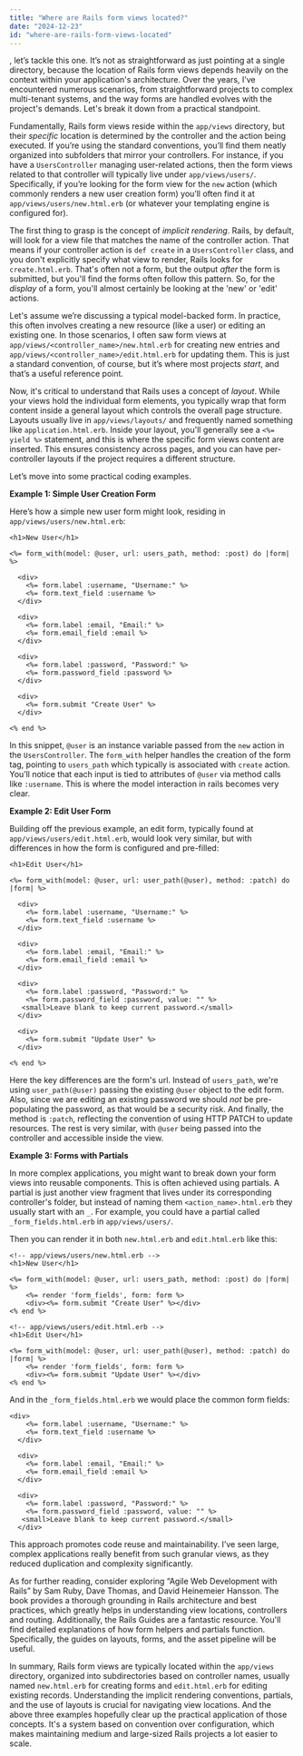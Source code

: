```yaml
---
title: "Where are Rails form views located?"
date: "2024-12-23"
id: "where-are-rails-form-views-located"
---
```


, let’s tackle this one. It’s not as straightforward as just pointing at a single directory, because the location of Rails form views depends heavily on the context within your application's architecture. Over the years, I’ve encountered numerous scenarios, from straightforward projects to complex multi-tenant systems, and the way forms are handled evolves with the project's demands. Let's break it down from a practical standpoint.

Fundamentally, Rails form views reside within the `app/views` directory, but their *specific* location is determined by the controller and the action being executed. If you’re using the standard conventions, you’ll find them neatly organized into subfolders that mirror your controllers. For instance, if you have a `UsersController` managing user-related actions, then the form views related to that controller will typically live under `app/views/users/`. Specifically, if you’re looking for the form view for the `new` action (which commonly renders a new user creation form) you’ll often find it at `app/views/users/new.html.erb` (or whatever your templating engine is configured for).

The first thing to grasp is the concept of *implicit rendering*. Rails, by default, will look for a view file that matches the name of the controller action. That means if your controller action is `def create` in a `UsersController` class, and you don't explicitly specify what view to render, Rails looks for `create.html.erb`. That's often not a form, but the output *after* the form is submitted, but you'll find the forms often follow this pattern. So, for the *display* of a form, you'll almost certainly be looking at the 'new' or 'edit' actions.

Let's assume we’re discussing a typical model-backed form. In practice, this often involves creating a new resource (like a user) or editing an existing one. In those scenarios, I often saw form views at `app/views/<controller_name>/new.html.erb` for creating new entries and `app/views/<controller_name>/edit.html.erb` for updating them. This is just a standard convention, of course, but it’s where most projects *start*, and that’s a useful reference point.

Now, it's critical to understand that Rails uses a concept of *layout*. While your views hold the individual form elements, you typically wrap that form content inside a general layout which controls the overall page structure. Layouts usually live in `app/views/layouts/` and frequently named something like `application.html.erb`. Inside your layout, you'll generally see a `<%= yield %>` statement, and this is where the specific form views content are inserted. This ensures consistency across pages, and you can have per-controller layouts if the project requires a different structure.

Let’s move into some practical coding examples.

**Example 1: Simple User Creation Form**

Here’s how a simple new user form might look, residing in `app/views/users/new.html.erb`:

```erb
<h1>New User</h1>

<%= form_with(model: @user, url: users_path, method: :post) do |form| %>

  <div>
    <%= form.label :username, "Username:" %>
    <%= form.text_field :username %>
  </div>

  <div>
    <%= form.label :email, "Email:" %>
    <%= form.email_field :email %>
  </div>

  <div>
    <%= form.label :password, "Password:" %>
    <%= form.password_field :password %>
  </div>

  <div>
    <%= form.submit "Create User" %>
  </div>

<% end %>
```

In this snippet, `@user` is an instance variable passed from the `new` action in the `UsersController`. The `form_with` helper handles the creation of the form tag, pointing to `users_path` which typically is associated with `create` action. You’ll notice that each input is tied to attributes of `@user` via method calls like `:username`. This is where the model interaction in rails becomes very clear.

**Example 2: Edit User Form**

Building off the previous example, an edit form, typically found at `app/views/users/edit.html.erb`, would look very similar, but with differences in how the form is configured and pre-filled:

```erb
<h1>Edit User</h1>

<%= form_with(model: @user, url: user_path(@user), method: :patch) do |form| %>

  <div>
    <%= form.label :username, "Username:" %>
    <%= form.text_field :username %>
  </div>

  <div>
    <%= form.label :email, "Email:" %>
    <%= form.email_field :email %>
  </div>

  <div>
    <%= form.label :password, "Password:" %>
    <%= form.password_field :password, value: "" %>
   <small>Leave blank to keep current password.</small>
  </div>

  <div>
    <%= form.submit "Update User" %>
  </div>

<% end %>
```

Here the key differences are the form's url. Instead of `users_path`, we're using `user_path(@user)` passing the existing `@user` object to the edit form. Also, since we are editing an existing password we should *not* be pre-populating the password, as that would be a security risk. And finally, the method is `:patch`, reflecting the convention of using HTTP PATCH to update resources. The rest is very similar, with `@user` being passed into the controller and accessible inside the view.

**Example 3: Forms with Partials**

In more complex applications, you might want to break down your form views into reusable components. This is often achieved using partials. A partial is just another view fragment that lives under its corresponding controller's folder, but instead of naming them `<action_name>.html.erb` they usually start with an `_`. For example, you could have a partial called `_form_fields.html.erb` in `app/views/users/`.

Then you can render it in both `new.html.erb` and `edit.html.erb` like this:

```erb
<!-- app/views/users/new.html.erb -->
<h1>New User</h1>

<%= form_with(model: @user, url: users_path, method: :post) do |form| %>
    <%= render 'form_fields', form: form %>
    <div><%= form.submit "Create User" %></div>
<% end %>

```

```erb
<!-- app/views/users/edit.html.erb -->
<h1>Edit User</h1>

<%= form_with(model: @user, url: user_path(@user), method: :patch) do |form| %>
    <%= render 'form_fields', form: form %>
    <div><%= form.submit "Update User" %></div>
<% end %>
```

And in the `_form_fields.html.erb` we would place the common form fields:

```erb
<div>
    <%= form.label :username, "Username:" %>
    <%= form.text_field :username %>
  </div>

  <div>
    <%= form.label :email, "Email:" %>
    <%= form.email_field :email %>
  </div>

  <div>
    <%= form.label :password, "Password:" %>
    <%= form.password_field :password, value: "" %>
   <small>Leave blank to keep current password.</small>
  </div>
```

This approach promotes code reuse and maintainability. I’ve seen large, complex applications really benefit from such granular views, as they reduced duplication and complexity significantly.

As for further reading, consider exploring “Agile Web Development with Rails” by Sam Ruby, Dave Thomas, and David Heinemeier Hansson. The book provides a thorough grounding in Rails architecture and best practices, which greatly helps in understanding view locations, controllers and routing. Additionally, the Rails Guides are a fantastic resource. You'll find detailed explanations of how form helpers and partials function. Specifically, the guides on layouts, forms, and the asset pipeline will be useful.

In summary, Rails form views are typically located within the `app/views` directory, organized into subdirectories based on controller names, usually named `new.html.erb` for creating forms and `edit.html.erb` for editing existing records. Understanding the implicit rendering conventions, partials, and the use of layouts is crucial for navigating view locations. And the above three examples hopefully clear up the practical application of those concepts. It's a system based on convention over configuration, which makes maintaining medium and large-sized Rails projects a lot easier to scale.
